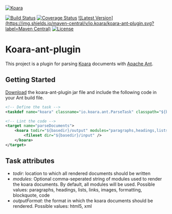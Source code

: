 [![Koara](http://www.koara.io/logo.png)](http://www.koara.io)

[![Build Status](https://img.shields.io/travis/codeaddslife/koara-ant-plugin.svg)](https://travis-ci.org/codeaddslife/koara-ant-plugin)
[![Coverage Status](https://img.shields.io/coveralls/codeaddslife/koara-ant-plugin.svg)](https://coveralls.io/github/codeaddslife/koara-ant-plugin?branch=master)
[![Latest Version](https://img.shields.io/maven-central/v/io.koara/koara-ant-plugin.svg?label=Maven Central)](http://search.maven.org/#search%7Cga%7C1%7Ckoara-ant-plugin)
[![License](https://img.shields.io/badge/License-Apache%202.0-blue.svg)](https://github.com/codeaddslife/koara-ant-plugin/blob/master/LICENSE)

# Koara-ant-plugin
This project is a plugin for parsing [Koara](http://www.koara.io) documents with [Apache Ant](http://ant.apache.org).

## Getting Started
[Download](http://repo1.maven.org/maven2/io/koara/koara-ant-plugin/0.1.0/koara-html-0.1.0.jar) the koara-ant-plugin jar file and include the following code in your Ant build file.

```xml
<!-- Define the task -->
<taskdef name="koara" classname="io.koara.ant.ParseTask" classpath="${basedir}/libs/koara-ant-plugin-all.jar" />

<!-- Lint the code -->
<target name="parseDocuments">  
    <koara todir="${basedir}/output" modules="paragraphs,headings,lists" outputFormat="html5" >
        <fileset dir="${basedir}/input" />
    </koara>
</target>
```

## Task attributes
- *todir*: location to which all rendered documents should be written
- *modules*: Optional comma-seperated string of modules used to render the koara documents. By default, all modules will be used. Possible values: paragraphs, headings, lists, links, images, formatting, blockquote, code
- *outputFormat*: the format in which the koara documents should be rendered. Possible values: html5, xml